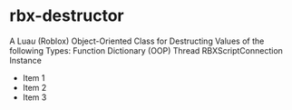 # rbx-destructor
A Lua<i>u</i> (Roblox) Object-Oriented Class for Destructing Values of the following Types:
Function
Dictionary (OOP)
Thread
RBXScriptConnection
Instance
<ul>
  <li>Item 1</li>
  <li>Item 2</li>
  <li>Item 3</li>
</ul>
